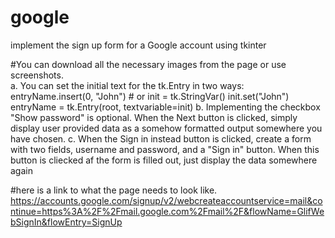 # google
implement the sign up form for a Google account using tkinter

 #You can download all the necessary  images from the page or use screenshots.  
 a. You can set the initial text for the tk.Entry in two ways:  entryName.insert(0, "John") # or    init = tk.StringVar()  init.set("John")  entryName = tk.Entry(root, textvariable=init) 
 b. Implementing the checkbox "Show password" is optional. When the Next button is  clicked, simply display user provided data as a somehow formatted output somewhere  you have chosen. 
 c. When the Sign in instead button is clicked, create a form with two fields, username and  password, and a "Sign in" button. When this button is cliecked af the form is filled out,  just display the data somewhere again
 
 #here is a link to what the page needs to look like. https://accounts.google.com/signup/v2/webcreateaccountservice=mail&continue=https%3A%2F%2Fmail.google.com%2Fmail%2F&flowName=GlifWebSignIn&flowEntry=SignUp
